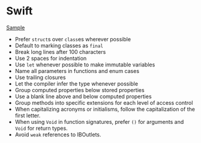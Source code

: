 Swift
=====

[Sample](sample.swift)

* Prefer `struct`s over `class`es wherever possible
* Default to marking classes as `final`
* Break long lines after 100 characters
* Use 2 spaces for indentation
* Use `let` whenever possible to make immutable variables
* Name all parameters in functions and enum cases
* Use trailing closures
* Let the compiler infer the type whenever possible
* Group computed properties below stored properties
* Use a blank line above and below computed properties
* Group methods into specific extensions for each level of access control
* When capitalizing acronyms or initialisms, follow the capitalization of the
  first letter.
* When using `Void` in function signatures, prefer `()` for arguments and
  `Void` for return types.
* Avoid `weak` references to IBOutlets.
